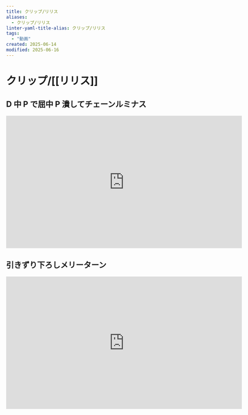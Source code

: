 ```yaml
---
title: クリップ/リリス
aliases:
  - クリップ/リリス
linter-yaml-title-alias: クリップ/リリス
tags:
  - "動画"
created: 2025-06-14
modified: 2025-06-16
---
```


# クリップ/[[リリス]]

## D 中 P で屈中 P 潰してチェーンルミナス

<iframe width="640" height="360" src="https://www.youtube.com/embed/XqQUlqq5ov8?si=8g-0jgT5KtqyOe0p&amp;clip=Ugkx1zS9mSewkR17Uoif7KH57vBXvrHAkfha&amp;clipt=ELD7nwIYoKqgAg" title="YouTube video player" frameborder="0" allow="accelerometer; autoplay; clipboard-write; encrypted-media; gyroscope; picture-in-picture; web-share" referrerpolicy="strict-origin-when-cross-origin" allowfullscreen></iframe>

## 引きずり下ろしメリーターン

<iframe width="640" height="360" src="https://www.youtube.com/embed/9KIZh9wqBp8?si=NJIW-_XLhlh6Au-Y&amp;clip=UgkxJB3hwh-BJFupkcrmngsptGSqyYTKJx2M&amp;clipt=EMit5QQY0NTlBA" title="YouTube video player" frameborder="0" allow="accelerometer; autoplay; clipboard-write; encrypted-media; gyroscope; picture-in-picture; web-share" referrerpolicy="strict-origin-when-cross-origin" allowfullscreen></iframe>
